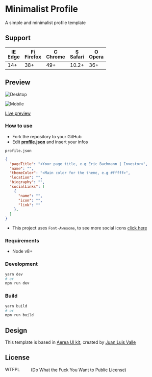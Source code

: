 # Minimalist Profile

A simple and minimalist profile template

## Support

| [<img src="https://raw.githubusercontent.com/godban/browsers-support-badges/master/src/images/edge.png" alt="IE / Edge" width="16px" height="16px" />](http://godban.github.io/browsers-support-badges/)</br>Edge | [<img src="https://raw.githubusercontent.com/godban/browsers-support-badges/master/src/images/firefox.png" alt="Firefox" width="16px" height="16px" />](http://godban.github.io/browsers-support-badges/)</br>Firefox | [<img src="https://raw.githubusercontent.com/godban/browsers-support-badges/master/src/images/chrome.png" alt="Chrome" width="16px" height="16px" />](http://godban.github.io/browsers-support-badges/)</br>Chrome | [<img src="https://raw.githubusercontent.com/godban/browsers-support-badges/master/src/images/safari.png" alt="Safari" width="16px" height="16px" />](http://godban.github.io/browsers-support-badges/)</br>Safari | [<img src="https://raw.githubusercontent.com/godban/browsers-support-badges/master/src/images/opera.png" alt="Opera" width="16px" height="16px" />](http://godban.github.io/browsers-support-badges/)</br>Opera |
| --------- | --------- | --------- | --------- | --------- |
| 14+ | 38+ | 49+ | 10.2+ | 36+

## Preview

![Desktop](https://github.com/eduardosoareszup/minimalist-profile/tree/master/screenshots/custom-desktop.jpg)

![Mobile](https://github.com/eduardosoareszup/minimalist-profile/tree/master/screenshots/custom-mobile.jpg)

[Live preview](https://eduardo-soares.netlify.com/)

### How to use

- Fork the repository to your GitHub
- Edit [**profile.json**](https://github.com/vmarcosp/minimalist-profile/blob/master/src/profile.json) and insert your infos

`profile.json`
```json
{
  "pageTitle": "<Your page title, e.g Eric Bachmann | Investor>",
  "name": "",
  "themeColor": "<Main color for the theme, e.g #fffff>",
  "location": "",
  "biography": "",
  "socialLinks": [
    {
      "name": "",
      "icon": "",
      "link": ""
    },
  ]
}
```
- This project uses `Font-Awesome`, to see more social icons [click here](https://fontawesome.com/v4.7.0/)



### Requirements

- Node v8+

### Development

```sh
yarn dev 
# or
npm run dev
```

### Build

```sh
yarn build
# or
npm run build
```

## Design
This template is based in [Aerea UI kit](https://www.behance.net/gallery/36601943/AEREA-FREE-UI-KIT), created by [Juan Luis Valle](http://juanluisvalle.com/)

## License
<a href="http://www.wtfpl.net/"><img
       src="http://www.wtfpl.net/wp-content/uploads/2012/12/wtfpl-badge-4.png"
       width="80" height="15" alt="WTFPL" /></a>  (Do What the Fuck You Want to Public License)
